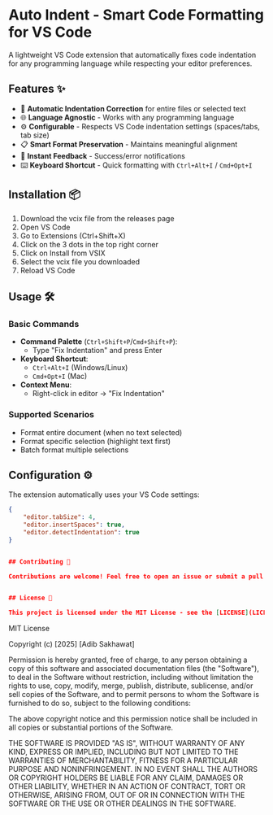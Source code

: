 # Auto Indent - Smart Code Formatting for VS Code

A lightweight VS Code extension that automatically fixes code indentation for any programming language while respecting your editor preferences.

## Features ✨

- 🧹 **Automatic Indentation Correction** for entire files or selected text
- 🌐 **Language Agnostic** - Works with any programming language
- ⚙️ **Configurable** - Respects VS Code indentation settings (spaces/tabs, tab size)
- 📋 **Smart Format Preservation** - Maintains meaningful alignment
- 🚀 **Instant Feedback** - Success/error notifications
- ⌨️ **Keyboard Shortcut** - Quick formatting with `Ctrl+Alt+I` / `Cmd+Opt+I`

## Installation 📦

1. Download the vcix file from the releases page
2. Open VS Code
3. Go to Extensions (Ctrl+Shift+X)
4. Click on the 3 dots in the top right corner
5. Click on Install from VSIX
6. Select the vcix file you downloaded
7. Reload VS Code


## Usage 🛠️

### Basic Commands
- **Command Palette** (`Ctrl+Shift+P`/`Cmd+Shift+P`):
  - Type "Fix Indentation" and press Enter
- **Keyboard Shortcut**:
  - `Ctrl+Alt+I` (Windows/Linux)
  - `Cmd+Opt+I` (Mac)
- **Context Menu**:
  - Right-click in editor → "Fix Indentation"

### Supported Scenarios
- Format entire document (when no text selected)
- Format specific selection (highlight text first)
- Batch format multiple selections

## Configuration ⚙️

The extension automatically uses your VS Code settings:
```json
{
    "editor.tabSize": 4,
    "editor.insertSpaces": true,
    "editor.detectIndentation": true
}


## Contributing 🤝

Contributions are welcome! Feel free to open an issue or submit a pull request.


## License 📝

This project is licensed under the MIT License - see the [LICENSE](LICENSE) file for details.
```
MIT License

Copyright (c) [2025] [Adib Sakhawat]

Permission is hereby granted, free of charge, to any person obtaining a copy
of this software and associated documentation files (the "Software"), to deal
in the Software without restriction, including without limitation the rights
to use, copy, modify, merge, publish, distribute, sublicense, and/or sell
copies of the Software, and to permit persons to whom the Software is
furnished to do so, subject to the following conditions:

The above copyright notice and this permission notice shall be included in all
copies or substantial portions of the Software.

THE SOFTWARE IS PROVIDED "AS IS", WITHOUT WARRANTY OF ANY KIND, EXPRESS OR
IMPLIED, INCLUDING BUT NOT LIMITED TO THE WARRANTIES OF MERCHANTABILITY,
FITNESS FOR A PARTICULAR PURPOSE AND NONINFRINGEMENT. IN NO EVENT SHALL THE
AUTHORS OR COPYRIGHT HOLDERS BE LIABLE FOR ANY CLAIM, DAMAGES OR OTHER
LIABILITY, WHETHER IN AN ACTION OF CONTRACT, TORT OR OTHERWISE, ARISING FROM,
OUT OF OR IN CONNECTION WITH THE SOFTWARE OR THE USE OR OTHER DEALINGS IN THE
SOFTWARE.
```
